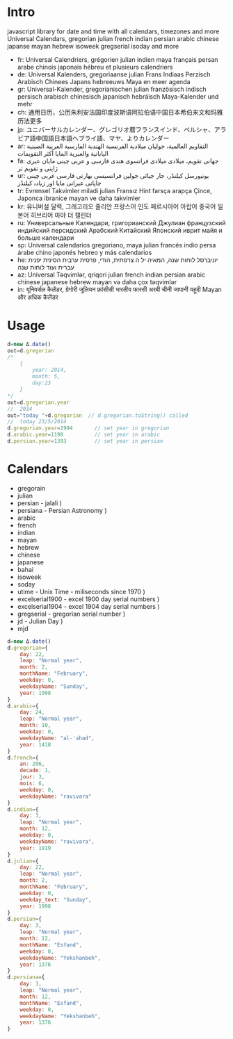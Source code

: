 Intro
====
javascript library for date and time with all calendars, timezones and more
Universal Calendars, gregorian julian french indian persian arabic chinese japanse mayan hebrew isoweek gregserial isoday and more

* fr: Universal Calendriers, grégorien julian indien maya français persan arabe chinois japonais hébreu et plusieurs calendriers
* de: Universal Kalenders, gregoriaanse julian Frans Indiaas Perzisch Arabisch Chinees Japans hebreeuws Maya en meer agenda
* gr: Universal-Kalender, gregorianischen julian französisch indisch persisch arabisch chinesisch japanisch hebräisch Maya-Kalender und mehr
* ch: 通用日历，公历朱利安法国印度波斯语阿拉伯语中国日本希伯来文和玛雅历法更多
* jp: ユニバーサルカレンダー、グレゴリオ暦フランスインド、ペルシャ、アラビア語中国語日本語ヘブライ語、マヤ、よりカレンダー
* ar: التقاويم العالمية، جوليان ميلادية الفرنسية الهندية الفارسية العربية الصينية اليابانية والعبرية المايا أكثر التقويمات
* fa: جهانی تقویم، میلادی میلادی فرانسوی هندی فارسی و عربی چینی مایان عبری ژاپنی و تقویم تر
* ur: یونیورسل کیلنڈر، جار جیائی جولین فرانسیسی بھارتی فارسی عربی چینی جاپانی عبرانی مایا اور زیادہ کیلنڈر
* tr: Evrensel Takvimler miladi julian Fransız Hint farsça arapça Çince, Japonca ibranice mayan ve daha takvimler
* kr: 유니버설 달력, 그레고리오 줄리안 프랑스어 인도 페르시아어 아랍어 중국어 일본어 히브리어 마야 더 캘린더
* ru: Универсальные Календари, григорианский Джулиан французский индийский персидский Арабский Китайский Японский иврит майя и больше календари
* sp: Universal calendarios gregoriano, maya julian francés indio persa árabe chino japonés hebreo y más calendarios
* he: יוניברסל לוחות שנה, המאיה יל ה צרפתית, הודי, פרסית ערבית הסינית יפנית עברית ועוד לוחות שנה
* az: Universal Təqvimlər, qriqori julian french indian persian arabic chinese japanese hebrew mayan və daha çox təqvimlər
* in: यूनिवर्सल कैलेंडर, ग्रेगोरी जूलियन फ्रांसीसी भारतीय फारसी अरबी चीनी जापानी यहूदी Mayan और अधिक कैलेंडर

Usage
====
```javascript
d=new Δ.date()
out=d.gregorian			
/* 
	{
		year: 2014, 
		month: 5,
		day:23
	}	
*/
out=d.gregorian.year
//	2014	
out="today "+d.gregorian  // d.gregorian.toString() called
//	today 23/5/2014 	
d.gregorian.year=1994	  	// set year in gregorian
d.arabic.year=1198	  		// set year in arabic
d.persian.year=1393	  		// set year in persian
```
Calendars
====
* gregorain
* julian
* persian           - jalali )
* persiana          - Persian Astronomy )
* arabic
* french
* indian
* mayan
* hebrew
* chinese
* japanese
* bahai
* isoweek
* soday
* utime             - Unix Time - miliseconds since 1970 )
* excelserial1900   - excel 1900 day serial numbers )
* excelserial1904   - excel 1904 day serial numbers )
* gregserial        - gregorian serial number )
* jd                - Julian Day )
* mjd
```javascript
d=new Δ.date()
d.gregorian={
	day: 22,
	leap: "Normal year",
	month: 2,
	monthName: "February",
	weekday: 0,
	weekdayName: "Sunday",
	year: 1998
}
d.arabic={
	day: 24,
	leap: "Normal year",
	month: 10,
	weekday: 0,
	weekdayName: "al-'ahad",
	year: 1418
}	
d.french={
	an: 206,
	decade: 1,
	jour: 3,
	mois: 6,
	weekday: 0,
	weekdayName: "ravivara"
}
d.indian={
	day: 3,
	leap: "Normal year",
	month: 12,
	weekday: 0,
	weekdayName: "ravivara",
	year: 1919
}
d.julian={
	day: 22,
	leap: "Normal year",
	month: 2,
	monthName: "February",
	weekday: 0,
	weekday_text: "Sunday",
	year: 1998
}
d.persian={
	day: 3,
	leap: "Normal year",
	month: 12,
	monthName: "Esfand",
	weekday: 0,
	weekdayName: "Yekshanbeh",
	year: 1376
}
d.persiana={
	day: 3,
	leap: "Normal year",
	month: 12,
	monthName: "Esfand",
	weekday: 0,
	weekdayName: "Yekshanbeh",
	year: 1376
}




